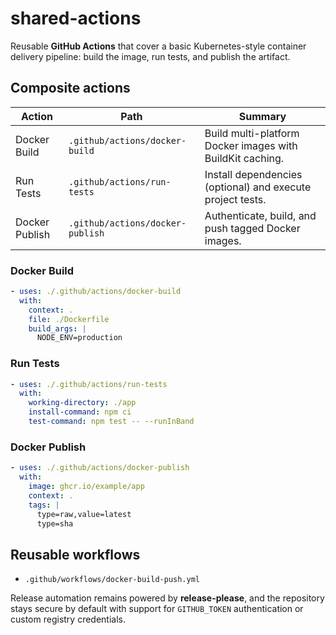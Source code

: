 # shared-actions

Reusable **GitHub Actions** that cover a basic Kubernetes-style container delivery pipeline: build the image, run tests, and publish the artifact.

## Composite actions

| Action | Path | Summary |
| ------ | ---- | ------- |
| Docker Build | `.github/actions/docker-build` | Build multi-platform Docker images with BuildKit caching. |
| Run Tests | `.github/actions/run-tests` | Install dependencies (optional) and execute project tests. |
| Docker Publish | `.github/actions/docker-publish` | Authenticate, build, and push tagged Docker images. |

### Docker Build
```yaml
- uses: ./.github/actions/docker-build
  with:
    context: .
    file: ./Dockerfile
    build_args: |
      NODE_ENV=production
```

### Run Tests
```yaml
- uses: ./.github/actions/run-tests
  with:
    working-directory: ./app
    install-command: npm ci
    test-command: npm test -- --runInBand
```

### Docker Publish
```yaml
- uses: ./.github/actions/docker-publish
  with:
    image: ghcr.io/example/app
    context: .
    tags: |
      type=raw,value=latest
      type=sha
```

## Reusable workflows

- `.github/workflows/docker-build-push.yml`

Release automation remains powered by **release-please**, and the repository stays secure by default with support for `GITHUB_TOKEN` authentication or custom registry credentials.
